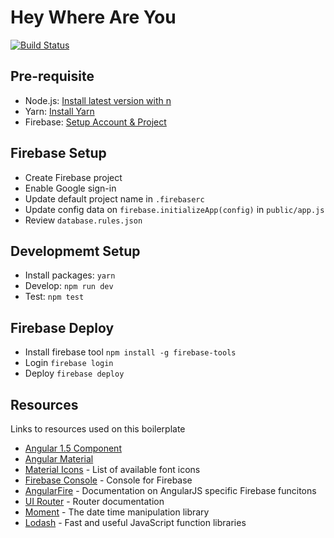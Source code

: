 # Hey Where Are You

[![Build Status](https://travis-ci.org/elishaterada/angular-material-boilerplate.svg?branch=master)](https://travis-ci.org/elishaterada/angular-material-boilerplate)

## Pre-requisite

* Node.js: [Install latest version with n](https://github.com/tj/n)
* Yarn: [Install Yarn](https://yarnpkg.com/en/docs/install)
* Firebase: [Setup Account & Project](https://console.firebase.google.com/)

## Firebase Setup

* Create Firebase project
* Enable Google sign-in
* Update default project name in `.firebaserc`
* Update config data on `firebase.initializeApp(config)` in `public/app.js`
* Review `database.rules.json`

## Developmemt Setup

* Install packages: `yarn`
* Develop: `npm run dev`
* Test: `npm test`

## Firebase Deploy

* Install firebase tool `npm install -g firebase-tools`
* Login `firebase login`
* Deploy `firebase deploy`

## Resources

Links to resources used on this boilerplate

* [Angular 1.5 Component](https://docs.angularjs.org/guide/component)
* [Angular Material](https://material.angularjs.org/latest/)
* [Material Icons](https://material.io/icons/) - List of available font icons
* [Firebase Console](https://console.firebase.google.com/) - Console for Firebase
* [AngularFire](https://github.com/firebase/angularfire/tree/master/docs/guide) - Documentation on AngularJS specific Firebase funcitons
* [UI Router](https://ui-router.github.io/docs/1.0.0-alpha.5/index.html#/api/ui.router.router.$urlRouterProvider) - Router documentation
* [Moment](http://momentjs.com/docs/) - The date time manipulation library
* [Lodash](https://lodash.com/) - Fast and useful JavaScript function libraries
